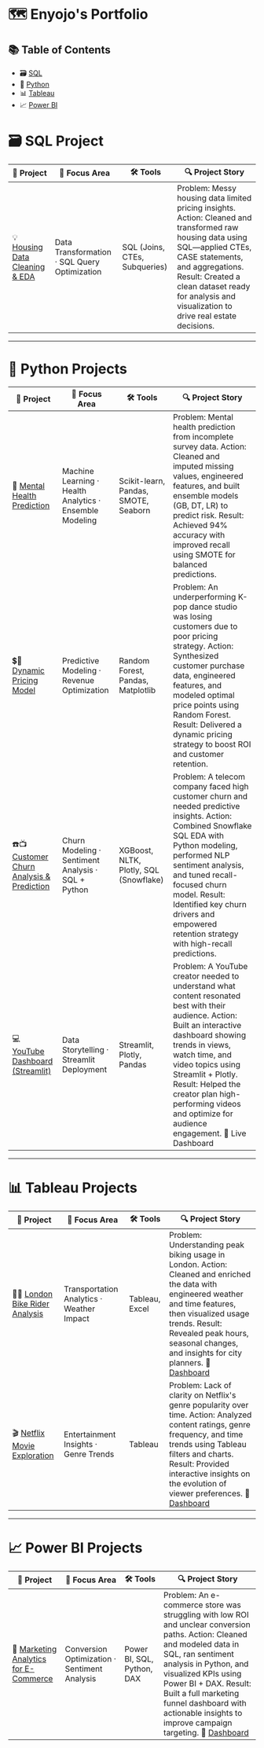# 🗺 Enyojo's Portfolio

## 📚 Table of Contents
- 🗃 [SQL](#sql)
- 🐍 [Python](#python)
- 📊 [Tableau](#tableau)
- 📈 [Power BI](#power-bi)


# 🗃 SQL Project

📌 Project | 🧠 Focus Area | 🛠️ Tools | 🔍 Project Story 
|---|---|---|---|
💡 [Housing Data Cleaning & EDA](https://github.com/enyo-ojo/SQL-ETL-) | Data Transformation · SQL Query Optimization | SQL (Joins, CTEs, Subqueries) | Problem: Messy housing data limited pricing insights.  Action: Cleaned and transformed raw housing data using SQL—applied CTEs, CASE statements, and aggregations.  Result: Created a clean dataset ready for analysis and visualization to drive real estate decisions.

***

# 🐍 Python Projects

📌 Project | 🧠 Focus Area | 🛠️ Tools | 🔍 Project Story
|---|---|---|---|
💊 [Mental Health Prediction](https://github.com/enyo-ojo/MachineLearning-EnsembleModel-forDepressionPrediction) | Machine Learning · Health Analytics · Ensemble Modeling | Scikit-learn, Pandas, SMOTE, Seaborn | Problem: Mental health prediction from incomplete survey data.  Action: Cleaned and imputed missing values, engineered features, and built ensemble models (GB, DT, LR) to predict risk.  Result: Achieved 94% accuracy with improved recall using SMOTE for balanced predictions.
💲💱 [Dynamic Pricing Model](https://github.com/enyo-ojo/Random_Forest-Dynamic-Pricing-Model)  | Predictive Modeling · Revenue Optimization | Random Forest, Pandas, Matplotlib | Problem: An underperforming K-pop dance studio was losing customers due to poor pricing strategy.  Action: Synthesized customer purchase data, engineered features, and modeled optimal price points using Random Forest.  Result: Delivered a dynamic pricing strategy to boost ROI and customer retention.
☎️📺 [Customer Churn Analysis & Prediction](https://github.com/enyo-ojo/Snowflake-Custormer-Churn--Analysis-and-Prediction) | Churn Modeling · Sentiment Analysis · SQL + Python | XGBoost, NLTK, Plotly, SQL (Snowflake) | Problem: A telecom company faced high customer churn and needed predictive insights.  Action: Combined Snowflake SQL EDA with Python modeling, performed NLP sentiment analysis, and tuned recall-focused churn model. Result: Identified key churn drivers and empowered retention strategy with high-recall predictions.
💻 [YouTube Dashboard (Streamlit)](https://github.com/enyo-ojo/yt_dashboard_proj) | Data Storytelling · Streamlit Deployment | Streamlit, Plotly, Pandas | Problem: A YouTube creator needed to understand what content resonated best with their audience.  Action: Built an interactive dashboard showing trends in views, watch time, and video topics using Streamlit + Plotly.  Result: Helped the creator plan high-performing videos and optimize for audience engagement.  🔗 Live Dashboard

***

# 📊 Tableau Projects

📌 Project | 🧠 Focus Area | 🛠️ Tools | 🔍 Project Story
|---|---|---|---|
🚴‍♂️ [London Bike Rider Analysis](https://github.com/enyo-ojo/London-Bike-Riders-Analysis-and-vISUALIZATION) | Transportation Analytics · Weather Impact | Tableau, Excel | Problem: Understanding peak biking usage in London.  Action: Cleaned and enriched the data with engineered weather and time features, then visualized usage trends.  Result: Revealed peak hours, seasonal changes, and insights for city planners.  🔗 [Dashboard](https://public.tableau.com/app/profile/enyo.alabi/viz/LondonBikeRiders_17378692957150/Dashboard1)
🎬 [Netflix Movie Exploration](https://public.tableau.com/app/profile/enyo.alabi/viz/NetflixDashboard_17410372119330/Dashboard2) | Entertainment Insights · Genre Trends | Tableau | Problem: Lack of clarity on Netflix's genre popularity over time.  Action: Analyzed content ratings, genre frequency, and time trends using Tableau filters and charts.  Result: Provided interactive insights on the evolution of viewer preferences.  🔗 [Dashboard](https://public.tableau.com/app/profile/enyo.alabi/viz/NetflixDashboard_17410372119330/Dashboard2)

***

# 📈 Power BI Projects

📌 Project | 🧠 Focus Area | 🛠️ Tools | 🔍 Project Story
|---|---|---|---|
🛒 [Marketing Analytics for E-Commerce](https://github.com/enyo-ojo/Marketing-Analytics) | Conversion Optimization · Sentiment Analysis | Power BI, SQL, Python, DAX | Problem: An e-commerce store was struggling with low ROI and unclear conversion paths.  Action: Cleaned and modeled data in SQL, ran sentiment analysis in Python, and visualized KPIs using Power BI + DAX.  Result: Built a full marketing funnel dashboard with actionable insights to improve campaign targeting.  🔗 [Dashboard](https://leomailtamuc-my.sharepoint.com/:u:/g/personal/ealabi1_leomail_tamuc_edu/ETKT7n-ibo1MtsY8hTpte7kBcbv8JPQNH52A9nFyI_Z1PA?e=c6aCjV)

